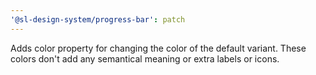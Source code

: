 ```yaml
---
'@sl-design-system/progress-bar': patch
---
```


Adds color property for changing the color of the default variant. These colors don't add any semantical meaning or extra labels or icons.
